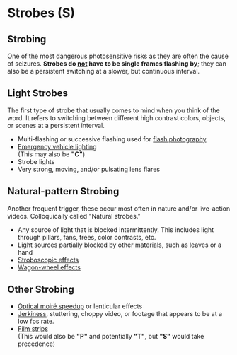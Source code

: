 # Strobes (**S**)

## Strobing
One of the most dangerous photosensitive risks as they are often the cause of seizures.
**Strobes do <u>not</u> have to be single frames flashing by**; they can also be a persistent switching at a slower, but continuous interval. 

## Light Strobes
The first type of strobe that usually comes to mind when you think of the word. It refers to switching between different high contrast colors, objects, or scenes at a persistent interval.

- Multi-flashing or successive flashing used for [flash photography](https://en.wikipedia.org/wiki/Flash_(photography))
- [Emergency vehicle lighting](https://en.wikipedia.org/wiki/Emergency_vehicle_lighting)     
(This may also be **"C"**)
- Strobe lights
- Very strong, moving, and/or pulsating lens flares

## Natural-pattern Strobing
Another frequent trigger, these occur most often in nature and/or live-action videos. Colloquically called "Natural strobes."

- Any source of light that is blocked intermittently. This includes light through pillars, fans, trees, color contrasts, etc.
- Light sources partially blocked by other materials, such as leaves or a hand
- [Stroboscopic effects](https://en.wikipedia.org/wiki/Stroboscopic_effect)
- [Wagon-wheel effects](https://en.wikipedia.org/wiki/Wagon-wheel_effect)

## Other Strobing
- [Optical moiré speedup](https://en.wikipedia.org/wiki/Line_moir%C3%A9#Speedup_of_movements_with_moir%C3%A9) or lenticular effects
- [Jerkiness](https://en.wikipedia.org/wiki/Jerkiness), stuttering, choppy video, or footage that appears to be at a low fps rate.
- [Film strips](https://www.youtube.com/watch?v=xYF4dK5HATo)    
(This would also be **"P"** and potentially **"T"**, but **"S"** would take precedence)
